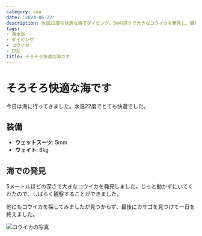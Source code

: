 ```yaml
---
category: sea
date: '2024-06-22'
description: 水温22度の快適な海でダイビング。5mの深さで大きなコウイカを発見し、観察を楽しみました。
tags:
- 海水浴
- ダイビング
- コウイカ
- 日記
title: そろそろ快適な海です
---
```


# そろそろ快適な海です

今日は海に行ってきました。水温22度でとても快適でした。

## 装備
- **ウェットスーツ**: 5mm
- **ウェイト**: 6kg

## 海での発見

5メートルほどの深さで大きなコウイカを発見しました。じっと動かずにいてくれたので、しばらく観察することができました。

他にもコウイカを探してみましたが見つからず、最後にカサゴを見つけて一日を終えました。

![コウイカの写真](https://lh3.googleusercontent.com/pw/AP1GczOmINBsLgfV6PtD8zxB__EJAEc6DIsNCA0_INIgBeGrfkMVytwOF5XyuyZbR7OSQGSuBO9pGfAkQfa2E1qbG66Y1P8Q_o7fj1K3emxvLAULB-IYZg8Lg8AiPxnmw461eEB1Rq9CeCjuVFto1dPIs9xf8g)